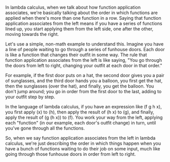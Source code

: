 In lambda calculus, when we talk about how function application associates, we're basically talking about the order in which functions are applied when there's more than one function in a row. Saying that function application associates from the left means if you have a series of functions lined up, you start applying them from the left side, one after the other, moving towards the right.

Let's use a simple, non-math example to understand this. Imagine you have a line of people waiting to go through a series of funhouse doors. Each door is like a function that changes their outfit in some way. The rule that function application associates from the left is like saying, "You go through the doors from left to right, changing your outfit at each door in that order."

For example, if the first door puts on a hat, the second door gives you a pair of sunglasses, and the third door hands you a balloon, you first get the hat, then the sunglasses (over the hat), and finally, you get the balloon. You don't jump around; you go in order from the first door to the last, adding to your outfit step by step.

In the language of lambda calculus, if you have an expression like \(f g h x\), you first apply \(x\) to \(h\), then apply the result of \(h x\) to \(g\), and finally, apply the result of \(g (h x)\) to \(f\). You work your way from the left, applying each "function" (in our example, each door's outfit change) in turn, until you've gone through all the functions.

So, when we say function application associates from the left in lambda calculus, we're just describing the order in which things happen when you have a bunch of functions waiting to do their job on some input, much like going through those funhouse doors in order from left to right.
